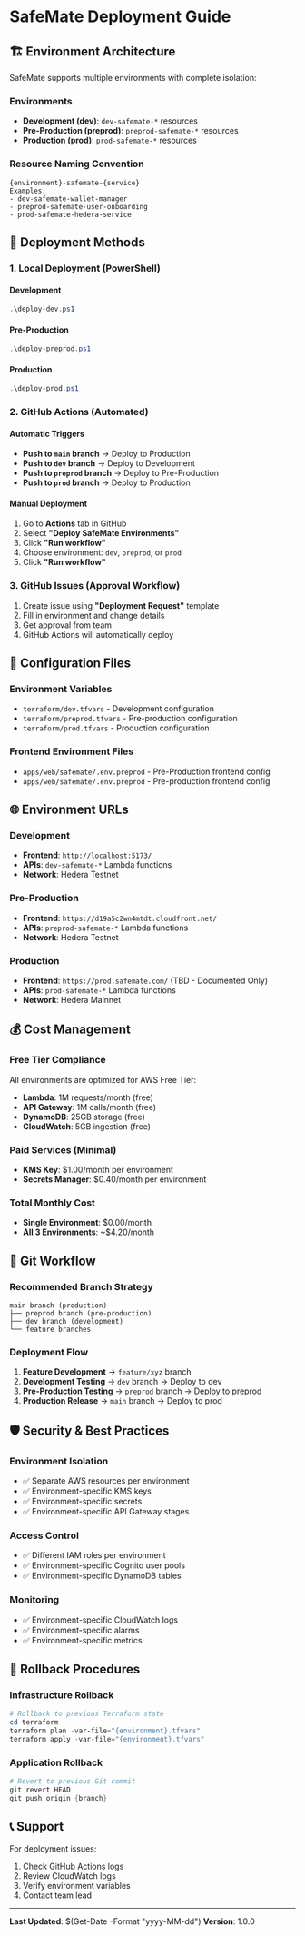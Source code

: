 # SafeMate Deployment Guide

## 🏗️ Environment Architecture

SafeMate supports multiple environments with complete isolation:

### **Environments**
- **Development (dev)**: `dev-safemate-*` resources
- **Pre-Production (preprod)**: `preprod-safemate-*` resources  
- **Production (prod)**: `prod-safemate-*` resources

### **Resource Naming Convention**
```
{environment}-safemate-{service}
Examples:
- dev-safemate-wallet-manager
- preprod-safemate-user-onboarding
- prod-safemate-hedera-service
```

## 🚀 Deployment Methods

### **1. Local Deployment (PowerShell)**

#### Development
```powershell
.\deploy-dev.ps1
```

#### Pre-Production
```powershell
.\deploy-preprod.ps1
```

#### Production
```powershell
.\deploy-prod.ps1
```

### **2. GitHub Actions (Automated)**

#### Automatic Triggers
- **Push to `main` branch** → Deploy to Production
- **Push to `dev` branch** → Deploy to Development
- **Push to `preprod` branch** → Deploy to Pre-Production
- **Push to `prod` branch** → Deploy to Production

#### Manual Deployment
1. Go to **Actions** tab in GitHub
2. Select **"Deploy SafeMate Environments"**
3. Click **"Run workflow"**
4. Choose environment: `dev`, `preprod`, or `prod`
5. Click **"Run workflow"**

### **3. GitHub Issues (Approval Workflow)**

1. Create issue using **"Deployment Request"** template
2. Fill in environment and change details
3. Get approval from team
4. GitHub Actions will automatically deploy

## 🔧 Configuration Files

### **Environment Variables**
- `terraform/dev.tfvars` - Development configuration
- `terraform/preprod.tfvars` - Pre-production configuration
- `terraform/prod.tfvars` - Production configuration

### **Frontend Environment Files**
- `apps/web/safemate/.env.preprod` - Pre-Production frontend config
- `apps/web/safemate/.env.preprod` - Pre-production frontend config

## 🌐 Environment URLs

### **Development**
- **Frontend**: `http://localhost:5173/`
- **APIs**: `dev-safemate-*` Lambda functions
- **Network**: Hedera Testnet

### **Pre-Production**
- **Frontend**: `https://d19a5c2wn4mtdt.cloudfront.net/`
- **APIs**: `preprod-safemate-*` Lambda functions
- **Network**: Hedera Testnet

### **Production**
- **Frontend**: `https://prod.safemate.com/` (TBD - Documented Only)
- **APIs**: `prod-safemate-*` Lambda functions
- **Network**: Hedera Mainnet

## 💰 Cost Management

### **Free Tier Compliance**
All environments are optimized for AWS Free Tier:

- **Lambda**: 1M requests/month (free)
- **API Gateway**: 1M calls/month (free)
- **DynamoDB**: 25GB storage (free)
- **CloudWatch**: 5GB ingestion (free)

### **Paid Services (Minimal)**
- **KMS Key**: $1.00/month per environment
- **Secrets Manager**: $0.40/month per environment

### **Total Monthly Cost**
- **Single Environment**: $0.00/month
- **All 3 Environments**: ~$4.20/month

## 🔄 Git Workflow

### **Recommended Branch Strategy**

```
main branch (production)
├── preprod branch (pre-production)
├── dev branch (development)
└── feature branches
```

### **Deployment Flow**
1. **Feature Development** → `feature/xyz` branch
2. **Development Testing** → `dev` branch → Deploy to dev
3. **Pre-Production Testing** → `preprod` branch → Deploy to preprod
4. **Production Release** → `main` branch → Deploy to prod

## 🛡️ Security & Best Practices

### **Environment Isolation**
- ✅ Separate AWS resources per environment
- ✅ Environment-specific KMS keys
- ✅ Environment-specific secrets
- ✅ Environment-specific API Gateway stages

### **Access Control**
- ✅ Different IAM roles per environment
- ✅ Environment-specific Cognito user pools
- ✅ Environment-specific DynamoDB tables

### **Monitoring**
- ✅ Environment-specific CloudWatch logs
- ✅ Environment-specific alarms
- ✅ Environment-specific metrics

## 🚨 Rollback Procedures

### **Infrastructure Rollback**
```powershell
# Rollback to previous Terraform state
cd terraform
terraform plan -var-file="{environment}.tfvars"
terraform apply -var-file="{environment}.tfvars"
```

### **Application Rollback**
```powershell
# Revert to previous Git commit
git revert HEAD
git push origin {branch}
```

## 📞 Support

For deployment issues:
1. Check GitHub Actions logs
2. Review CloudWatch logs
3. Verify environment variables
4. Contact team lead

---

**Last Updated**: $(Get-Date -Format "yyyy-MM-dd")
**Version**: 1.0.0
